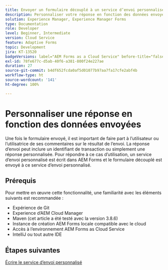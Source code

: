 ```yaml
---
title: Envoyer un formulaire découplé à un service d’envoi personnalisé
description: Personnaliser votre réponse en fonction des données envoyées
solution: Experience Manager, Experience Manager Forms
type: Documentation
role: Developer
level: Beginner, Intermediate
version: Cloud Service
feature: Adaptive Forms
topic: Development
jira: KT-13520
badgeVersions: label="AEM Forms as a Cloud Service" before-title="false"
exl-id: 78fe677c-d5ab-40f6-a381-800f24e227ae
duration: 27
source-git-commit: b4df652fcda0af5d01077b97aa7fa17cfe2abf4b
workflow-type: ht
source-wordcount: '141'
ht-degree: 100%

---
```


# Personnaliser une réponse en fonction des données envoyées

Une fois le formulaire envoyé, il est important de faire part à l’utilisateur ou l’utilisatrice de ses commentaires sur le résultat de l’envoi. La réponse d’envoi peut inclure un identifiant de transaction ou simplement une réponse personnalisée. Pour répondre à ce cas d’utilisation, un service d’envoi personnalisé est écrit dans AEM Forms et le formulaire découplé est envoyé à ce service d’envoi personnalisé.

## Prérequis

Pour mettre en œuvre cette fonctionnalité, une familiarité avec les éléments suivants est recommandée :

* Expérience de Git
* Experience d’AEM Cloud Manager
* Maven (cet article a été testé avec la version 3.8.6)
* Instance de création AEM Forms locale compatible avec le cloud
* Accès à l’environnement AEM Forms as Cloud Service
* IntelliJ ou tout autre IDE


## Étapes suivantes

[Écrire le service d’envoi personnalisé](./custom-submit-service.md)
